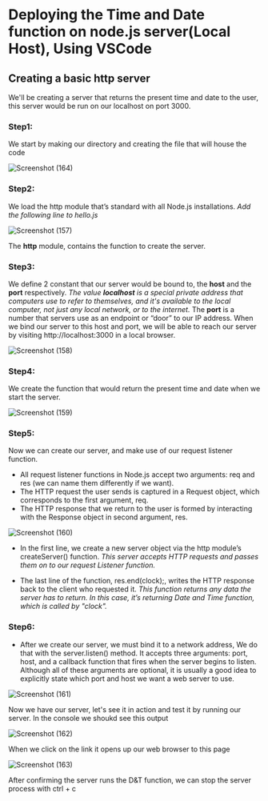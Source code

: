 # Deploying the Time and Date function on node.js server(Local Host), Using VSCode

## Creating a basic http server 
We'll be creating a server that returns the present time and date to the user, this server would be run on our localhost on port 3000. 

### **Step1:** 
We start by making our directory and creating the file that will house the code

![Screenshot (164)](https://user-images.githubusercontent.com/105195327/204991189-984ca51f-d180-4a95-90e9-11ec9d664b1e.png)


### **Step2:** 
We load the http module that’s standard with all Node.js installations. 
*Add the following line to hello.js*

![Screenshot (157)](https://user-images.githubusercontent.com/105195327/204981637-00587446-d0a2-4948-8123-37302c78ba5f.png)

The **http** module, contains the function to create the server. 

### **Step3:** 
We define 2 constant that our server would be bound to, the **host** and the **port** respectively. 
*The value **localhost** is a special private address that computers use to refer to themselves,* 
*and it's available to the local computer, not just any local network, or to the internet.*
The **port** is a number that servers use as an endpoint or “door” to our IP address. 
When we bind our server to this host and port, we will be able to reach our server by visiting http://localhost:3000 in a local browser.

![Screenshot (158)](https://user-images.githubusercontent.com/105195327/204982267-f00e64a3-2f70-4f21-a4ef-be605c1dab93.png) 

### **Step4:** 
We create the function that would return the present time and date when we start the server. 

![Screenshot (159)](https://user-images.githubusercontent.com/105195327/204982640-d2afff1c-8f44-4fbe-ab1f-589549f6f7f8.png)

### **Step5:** 
Now we can create our server, and make use of our request listener function. 
- All request listener functions in Node.js accept two arguments: req and res (we can name them differently if we want). 
- The HTTP request the user sends is captured in a Request object, which corresponds to the first argument, req. 
- The HTTP response that we return to the user is formed by interacting with the Response object in second argument, res.

![Screenshot (160)](https://user-images.githubusercontent.com/105195327/204984393-f37d2027-0c68-4e66-b36a-af3e33cd4af3.png)

- In the first line, we create a new server object via the http module’s createServer() function. 
  *This server accepts HTTP requests and passes them on to our request Listener function.* 
  
- The last line of the function, res.end(clock);, writes the HTTP response back to the client who requested it. 
  *This function returns any data the server has to return. In this case, it’s returning Date and Time function, which is called by "clock".* 

### **Step6:** 
- After we create our server, we must bind it to a network address, We do that with the server.listen() method. 
  It accepts three arguments: port, host, and a callback function that fires when the server begins to listen.
  Although all of these arguments are optional, it is usually a good idea to explicitly state which port and host we want a web server to use.
  
![Screenshot (161)](https://user-images.githubusercontent.com/105195327/204987108-b36248af-91ee-485a-962a-408767e32487.png)


Now we have our server, let's see it in action and test it by running our server. 
In the console we shoukd see this output

![Screenshot (162)](https://user-images.githubusercontent.com/105195327/204987723-cd22da0e-4248-487e-b3e0-713500d2ece0.png)


When we click on the link it opens up our web browser to this page 

![Screenshot (163)](https://user-images.githubusercontent.com/105195327/204988327-eee066e4-0acd-4d97-9529-cd3f1879f992.png)


After confirming the server runs the D&T function, we can stop the server process with ctrl + c 
